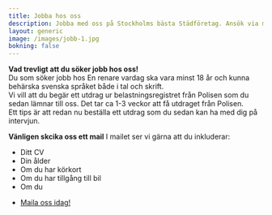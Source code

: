 ```yaml
---
title: Jobba hos oss
description: Jobba med oss på Stockholms bästa Städföretag. Ansök via mail idag!
layout: generic
image: /images/jobb-1.jpg
bokning: false
---
```

**Vad trevligt att du söker jobb hos oss!**  
Du som söker jobb hos En renare vardag ska vara minst 18 år och kunna behärska svenska språket både i tal och skrift.  
Vi vill att du begär ett utdrag ur belastningsregistret från Polisen som du sedan lämnar till oss. Det tar ca 1-3 veckor att få utdraget från Polisen.  
Ett tips är att redan nu beställa ett utdrag som du sedan kan ha med dig på intervjun.

**Vänligen skcika oss ett mail**
I mailet ser vi gärna att du inkluderar:
- Ditt CV
- Din ålder
- Om du har körkort
- Om du har tillgång till bil
- Om du 

<ul class="actions">
  <li><a href="mailto:info@enrenarevardag.se" id="button" class="button primary large editable knap">Maila oss idag!</a></li>
</ul>
<br />
<br /><br />
<br />
<br />
<br />
<br />
<br />
<br />
<br />
<br />
<br />
<br />
<br />
<br />
<br />
<br />
<br />
<br />
